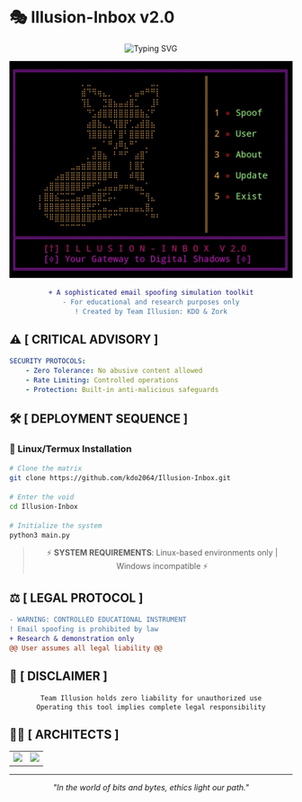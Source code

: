 # 🎭 Illusion-Inbox v2.0 
<div align="center">

![Typing SVG](https://readme-typing-svg.herokuapp.com?font=neuropol&weight=800&size=25&duration=4000&pause=500&color=D1147A&center=true&vCenter=true&width=435&lines=EMAIL+SPOOFING+TOOLKIT;EDUCATIONAL+RESEARCH;TEAM+ILLUSION)

![Illusion-Inbox Banner](assest/logo.jpg)

```diff
+ A sophisticated email spoofing simulation toolkit
- For educational and research purposes only
! Created by Team Illusion: KDO & Zork
```
</div>

## ⚠️ [ CRITICAL ADVISORY ]

```yaml
SECURITY PROTOCOLS:
    - Zero Tolerance: No abusive content allowed
    - Rate Limiting: Controlled operations
    - Protection: Built-in anti-malicious safeguards
```

## 🛠️ [ DEPLOYMENT SEQUENCE ]

### 🐧 Linux/Termux Installation
```bash
# Clone the matrix
git clone https://github.com/kdo2064/Illusion-Inbox.git

# Enter the void
cd Illusion-Inbox

# Initialize the system
python3 main.py
```

<div align="center">

> ⚡ **SYSTEM REQUIREMENTS**: Linux-based environments only | Windows incompatible ⚡

</div>

## ⚖️ [ LEGAL PROTOCOL ]

```diff
- WARNING: CONTROLLED EDUCATIONAL INSTRUMENT
! Email spoofing is prohibited by law
+ Research & demonstration only
@@ User assumes all legal liability @@
```

## 🚫 [ DISCLAIMER ]

<div align="center">

```
Team Illusion holds zero liability for unauthorized use
Operating this tool implies complete legal responsibility
```

</div>

## 👨‍💻 [ ARCHITECTS ]

<table align="center">
    <tr>
        <td align="center"><a href="https://github.com/kdo2064"><img src="https://img.shields.io/badge/KDO-Developer-blue?style=flat-square&logo=github"></a></td>
        <td align="center"><a href="https://github.com/samay825"><img src="https://img.shields.io/badge/Zork-Developer-red?style=flat-square&logo=github"></a></td>
    </tr>
</table>

<div align="center">

---
*"In the world of bits and bytes, ethics light our path."*

</div>
